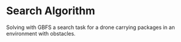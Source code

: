 # Search Algorithm

Solving with GBFS a search task for a drone carrying packages in an environment with obstacles.
